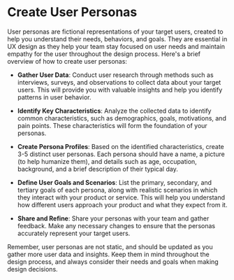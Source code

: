 # Create User Personas

User personas are fictional representations of your target users, created to help you understand their needs, behaviors, and goals. They are essential in UX design as they help your team stay focused on user needs and maintain empathy for the user throughout the design process. Here's a brief overview of how to create user personas:

- **Gather User Data**: Conduct user research through methods such as interviews, surveys, and observations to collect data about your target users. This will provide you with valuable insights and help you identify patterns in user behavior.

- **Identify Key Characteristics**: Analyze the collected data to identify common characteristics, such as demographics, goals, motivations, and pain points. These characteristics will form the foundation of your personas.

- **Create Persona Profiles**: Based on the identified characteristics, create 3-5 distinct user personas. Each persona should have a name, a picture (to help humanize them), and details such as age, occupation, background, and a brief description of their typical day.

- **Define User Goals and Scenarios**: List the primary, secondary, and tertiary goals of each persona, along with realistic scenarios in which they interact with your product or service. This will help you understand how different users approach your product and what they expect from it.

- **Share and Refine**: Share your personas with your team and gather feedback. Make any necessary changes to ensure that the personas accurately represent your target users.

Remember, user personas are not static, and should be updated as you gather more user data and insights. Keep them in mind throughout the design process, and always consider their needs and goals when making design decisions.